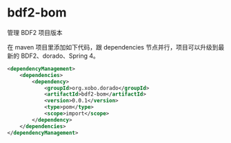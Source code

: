# bdf2-bom
管理 BDF2 项目版本

在 maven 项目里添加如下代码，跟 dependencies 节点并行，项目可以升级到最新的 BDF2、dorado、Spring 4。

```XML
<dependencyManagement>
	<dependencies>
		<dependency>
			<groupId>org.xobo.dorado</groupId>
			<artifactId>bdf2-bom</artifactId>
			<version>0.0.1</version>
			<type>pom</type>
			<scope>import</scope>
		</dependency>
	</dependencies>
</dependencyManagement>
```
